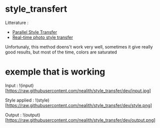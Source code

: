 # style_transfert

Litterature :

- [Parallel Style Transfer](https://jaisrael.github.io/ParallelStyleTransfer/)
- [Real-time photo style transfer](https://www.researchgate.net/profile/Xiaogang_Jin2/publication/220268271_Real-Time_Photo_Style_Transfer/links/00b4952492e4f04399000000/Real-Time-Photo-Style-Transfer.pdf)

Unfortunaly, this method doens't work very well, sometimes it give really good results, but most of the time, colors are saturated

# exemple that is working 

Input : 
!(input)[https://raw.githubusercontent.com/nealith/style_transfer/dev/input.jpg]

Style applied : 
!(style)[https://raw.githubusercontent.com/nealith/style_transfer/dev/style.png]

Output : 
!(output)[https://raw.githubusercontent.com/nealith/style_transfer/dev/output.png]
